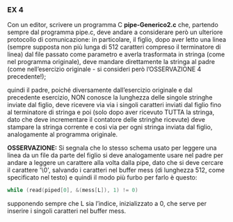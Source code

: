 ### EX 4
Con un editor, scrivere un programma C **pipe-Generico2.c** che, partendo sempre dal programma
pipe.c, deve andare a considerare però un ulteriore protocollo di comunicazione: in particolare, il
figlio, dopo aver letto una linea (sempre supposta non più lunga di 512 caratteri compreso il terminatore
di linea) dal file passato come parametro e averla trasformata in stringa (come nel programma originale),
deve mandare direttamente la stringa al padre (come nell’esercizio originale - si consideri però
l’OSSERVAZIONE 4 precedente!); 

quindi il padre, poiché diversamente dall’esercizio originale e dal precedente esercizio, NON conosce la lunghezza delle singole stringhe inviate dal figlio, deve ricevere via via i singoli caratteri inviati dal figlio fino al terminatore di stringa e poi (solo dopo aver ricevuto TUTTA la stringa, dato che deve incrementare il contatore delle stringhe ricevute) deve stampare la stringa corrente
e così via per ogni stringa inviata dal figlio, analogamente al programma originale.

**OSSERVAZIONE:** Si segnala che lo stesso schema usato per leggere una linea da un file da parte del figlio
si deve analogamente usare nel padre per andare a leggere un carattere alla volta dalla pipe, dato che si
deve cercare il carattere '\0', salvando i caratteri nel buffer mess (di lunghezza 512, come specificato nel
testo) e quindi il modo più furbo per farlo è questo:
```c
while (read(piped[0], &(mess[L]), 1) != 0)
```
supponendo sempre che L sia l’indice, inizializzato a 0, che serve per inserire i singoli caratteri nel buffer mess.